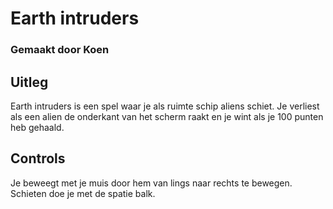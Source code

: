 
# Earth intruders
### Gemaakt door Koen
## Uitleg
Earth intruders is een spel waar je als ruimte schip aliens schiet.
Je verliest als een alien de onderkant van het scherm raakt en je wint als je 100 punten heb gehaald.
## Controls
Je beweegt met je muis door hem van lings naar rechts te bewegen.
Schieten doe je met de spatie balk.
